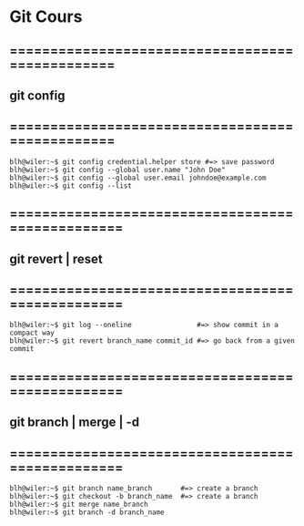 # Git Cours

##          ================================================
##  					git config
##          ================================================
```console
blh@wiler:~$ git config credential.helper store #=> save password
blh@wiler:~$ git config --global user.name "John Doe"
blh@wiler:~$ git config --global user.email johndoe@example.com
blh@wiler:~$ git config --list
```

## 			=================================================
##						 git revert | reset	
##      	=================================================
```console
blh@wiler:~$ git log --oneline  			  #=> show commit in a compact way
blh@wiler:~$ git revert branch_name commit_id #=> go back from a given commit
```

##			=================================================
##						git branch | merge | -d
##       	=================================================

```console
blh@wiler:~$ git branch name_branch       #=> create a branch
blh@wiler:~$ git checkout -b branch_name  #=> create a branch
blh@wiler:~$ git merge name_branch
blh@wiler:~$ git branch -d branch_name
```